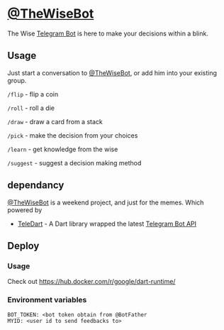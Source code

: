 # [@TheWiseBot](https://t.me/TheWiseBot)
The Wise [Telegram Bot](https://telegram.org/blog/bot-revolution) is here to make your decisions within a blink. 

## Usage
Just start a conversation to [@TheWiseBot](https://t.me/TheWiseBot), or add him into your existing group.

`/flip` - flip a coin

`/roll` - roll a die

`/draw` - draw a card from a stack

`/pick` - make the decision from your choices

`/learn` - get knowledge from the wise

`/suggest` - suggest a decision making method

## dependancy
[@TheWiseBot](https://t.me/TheWiseBot) is a weekend project, and just for the memes.
Which powered by
* [TeleDart](https://github.com/DinoLeung/TeleDart) - A Dart library wrapped the latest [Telegram Bot API](https://core.telegram.org/bots/api)

## Deploy

### Usage
Check out https://hub.docker.com/r/google/dart-runtime/

### Environment variables
```
BOT_TOKEN: <bot token obtain from @BotFather
MYID: <user id to send feedbacks to>
```
